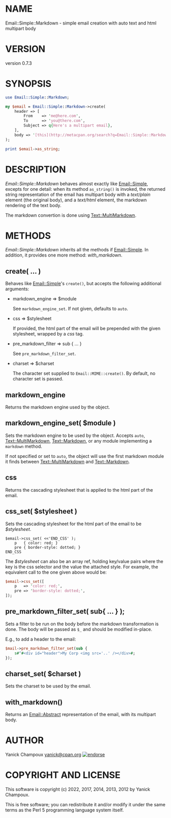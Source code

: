# NAME

Email::Simple::Markdown - simple email creation with auto text and html multipart body

# VERSION

version 0.7.3

# SYNOPSIS

```perl
use Email::Simple::Markdown;

my $email = Email::Simple::Markdown->create(
    header => [
        From    => 'me@here.com',
        To      => 'you@there.com',
        Subject => q{Here's a multipart email},
    ],
    body => '[this](http://metacpan.org/search?q=Email::Simple::Markdown) is *amazing*',
);

print $email->as_string;
```

# DESCRIPTION

_Email::Simple::Markdown_ behaves almost exactly like [Email::Simple](https://metacpan.org/pod/Email%3A%3ASimple),
excepts for one detail: when its method `as_string()` is invoked, the
returned string representation of the email has multipart body with a 
_text/plain_ element (the original body), and a _text/html_ element,
the markdown rendering of the text body.

The markdown convertion is done using [Text::MultiMarkdown](https://metacpan.org/pod/Text%3A%3AMultiMarkdown).

# METHODS

_Email::Simple::Markdown_ inherits all the methods if [Email::Simple](https://metacpan.org/pod/Email%3A%3ASimple). 
In addition, it provides one more method: _with\_markdown_.

## create( ... ) 

Behaves like [Email::Simple](https://metacpan.org/pod/Email%3A%3ASimple)'s `create()`, but accepts the following
additional arguments:

- markdown\_engine => $module

    See `markdown_engine_set`. If not given, defaults to `auto`.

- css => $stylesheet

    If provided, the html part of the email will be prepended with the given
    stylesheet, wrapped by a _css_ tag.

- pre\_markdown\_filter => sub { ... }

    See `pre_markdown_filter_set`.

- charset => $charset

    The character set supplied to `Email::MIME::create()`. By default, no character set 
    is passed.

## markdown\_engine

Returns the markdown engine used by the object.

## markdown\_engine\_set( $module )

Sets the markdown engine to be used by the object. 
Accepts `auto`, [Text::MultiMarkdown](https://metacpan.org/pod/Text%3A%3AMultiMarkdown), [Text::Markdown](https://metacpan.org/pod/Text%3A%3AMarkdown), or any module
implementing a `markdown` method.

If not specified or set to `auto`, the object will use the first markdown module it finds
between [Text::MultiMarkdown](https://metacpan.org/pod/Text%3A%3AMultiMarkdown) and [Text::Markdown](https://metacpan.org/pod/Text%3A%3AMarkdown).

## css

Returns the cascading stylesheet that is applied to the html part of the
email.

## css\_set( $stylesheet )

Sets the cascading stylesheet for the html part of the email to be
_$stylesheet_.  

```
$email->css_set( <<'END_CSS' );
    p   { color: red; }
    pre { border-style: dotted; }
END_CSS
```

The _$stylesheet_ can also be an array ref, holding key/value pairs where
the key is the css selector and the value the attached style. For example, 
the equivalent call to the one given above would be:

```perl
$email->css_set([
    p   => 'color: red;',
    pre => 'border-style: dotted;',
]);
```

## pre\_markdown\_filter\_set( sub{ ... } );

Sets a filter to be run on the body before the markdown transformation is
done. The body will be passed as `$_` and should be modified in-place.

E.g., to add a header to the email:

```perl
$mail->pre_markdown_filter_set(sub {
    s#^#<div id="header">My Corp <img src='..' /></div>#;
});
```

## charset\_set( $charset )

Sets the charset to be used by the email.

## with\_markdown()

Returns an [Email::Abstract](https://metacpan.org/pod/Email%3A%3AAbstract) representation of the email, with 
its multipart body.

# AUTHOR

Yanick Champoux <yanick@cpan.org> [![endorse](http://api.coderwall.com/yanick/endorsecount.png)](http://coderwall.com/yanick)

# COPYRIGHT AND LICENSE

This software is copyright (c) 2022, 2017, 2014, 2013, 2012 by Yanick Champoux.

This is free software; you can redistribute it and/or modify it under
the same terms as the Perl 5 programming language system itself.
